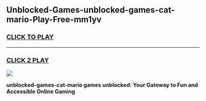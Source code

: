 
## Unblocked-Games-unblocked-games-cat-mario-Play-Free-mm1yv
<h3>
<a href="https://premium76.site?title=unblocked-games-cat-mario&ref=23A">CLICK TO PLAY</a></h3>
<hr>

<h3>
<a href="https://premium76.site?title=unblocked-games-cat-mario&ref=23A">CLICK 2 PLAY</a>
  
</h3>

<a href="https://premium76.site?title=unblocked-games-cat-mario&ref=23A"><img src="https://clearcache.store/games.png"></a>


**unblocked-games-cat-mario games unblocked: Your Gateway to Fun and Accessible Online Gaming**
